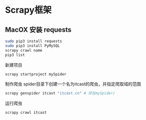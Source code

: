 # Scrapy框架

## MacOX 安装 requests
```sh
sudo pip3 install requests
sudo pip3 install PyMySQL
scrapy crawl name
pip3 list
```
新建项目
```sh
scrapy startproject mySpider
```
制作爬虫
spider目录下创建一个名为itcast的爬虫，并指定爬取域的范围
```sh
scrapy genspider itcast "itcast.cn" # 将在mySpider/
```
运行爬虫
```sh
scrapy crawl itcast
```